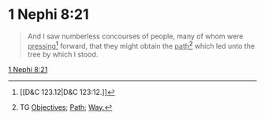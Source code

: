 # 1 Nephi 8:21

> And I saw numberless concourses of people, many of whom were <u>pressing</u>[^a] forward, that they might obtain the <u>path</u>[^b] which led unto the tree by which I stood.

[1 Nephi 8:21](https://www.churchofjesuschrist.org/study/scriptures/bofm/1-ne/8?lang=eng&id=p21#p21)


[^a]: [[D&C 123.12|D&C 123:12.]]
[^b]: TG [Objectives](https://www.churchofjesuschrist.org/study/scriptures/tg/objectives?lang=eng); [Path](https://www.churchofjesuschrist.org/study/scriptures/tg/path?lang=eng); [Way.](https://www.churchofjesuschrist.org/study/scriptures/tg/way?lang=eng)
